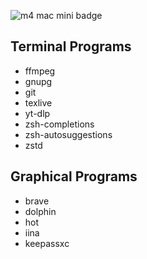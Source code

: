 ![m4 mac mini badge](https://img.shields.io/badge/m4%20mac%20mini-8A2BE2)

## Terminal Programs

- ffmpeg
- gnupg
- git
- texlive
- yt-dlp
- zsh-completions
- zsh-autosuggestions
- zstd

## Graphical Programs

- brave
- dolphin
- hot
- iina
- keepassxc
